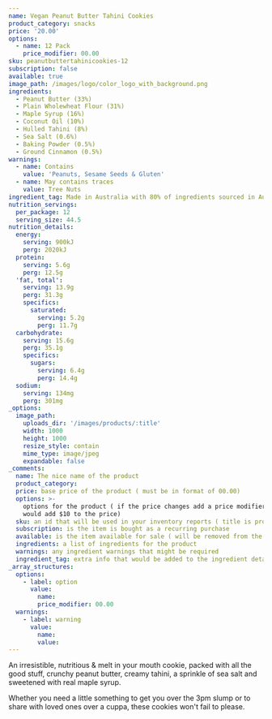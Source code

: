 ```yaml
---
name: Vegan Peanut Butter Tahini Cookies
product_category: snacks
price: '20.00'
options: 
  - name: 12 Pack
    price_modifier: 00.00
sku: peanutbuttertahinicookies-12
subscription: false
available: true
image_path: /images/logo/color_logo_with_background.png
ingredients:
  - Peanut Butter (33%)
  - Plain Wholewheat Flour (31%)
  - Maple Syrup (16%)
  - Coconut Oil (10%)
  - Hulled Tahini (8%)
  - Sea Salt (0.6%)
  - Baking Powder (0.5%)
  - Ground Cinnamon (0.5%)
warnings:
  - name: Contains
    value: 'Peanuts, Sesame Seeds & Gluten'
  - name: May contains traces
    value: Tree Nuts
ingredient_tag: Made in Australia with 80% of ingredients sourced in Australia
nutrition_servings:
  per_package: 12
  serving_size: 44.5
nutrition_details:
  energy:
    serving: 900kJ
    perg: 2020kJ
  protein:
    serving: 5.6g
    perg: 12.5g
  'fat, total':
    serving: 13.9g
    perg: 31.3g
    specifics:
      saturated:
        serving: 5.2g
        perg: 11.7g
  carbohydrate:
    serving: 15.6g
    perg: 35.1g
    specifics:
      sugars:
        serving: 6.4g
        perg: 14.4g
  sodium:
    serving: 134mg
    perg: 301mg
_options:
  image_path:
    uploads_dir: '/images/products/:title'
    width: 1000
    height: 1000
    resize_style: contain
    mime_type: image/jpeg
    expandable: false
_comments:
  name: The nice name of the product
  product_category:
  price: base price of the product ( must be in format of 00.00)
  options: >-
    options for the product ( if the price changes add a price modifier +10.00
    would add $10 to the price)
  sku: an id that will be used in your inventory reports ( title is probably good )
  subscription: is the item is bought as a recurring purchase
  available: is the item available for sale ( will be removed from the site )
  ingredients: a list of ingredients for the product
  warnings: any ingredient warnings that might be required
  ingredient_tag: extra info that would be added to the ingredient details
_array_structures:
  options:
    - label: option
      value:
        name:
        price_modifier: 00.00
  warnings:
    - label: warning
      value:
        name:
        value:
---
```


An irresistible, nutritious & melt in your mouth cookie, packed with all the good stuff, crunchy peanut butter, creamy tahini, a sprinkle of sea salt and sweetened with real maple syrup.&nbsp;

Whether you need a little something to get you over the 3pm slump or to share with loved ones over a cuppa, these cookies won't fail to please.&nbsp;